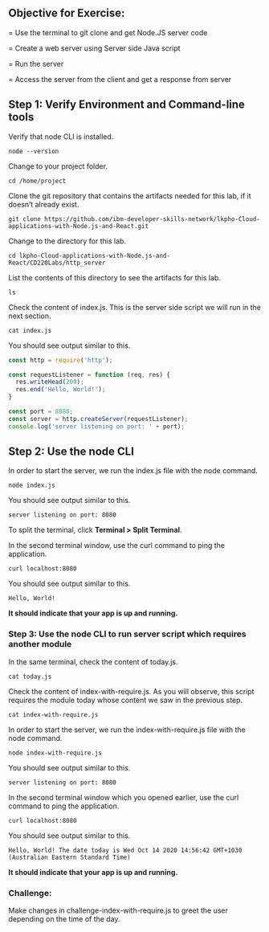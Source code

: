## Objective for Exercise:

= Use the terminal to git clone and get Node.JS server code

= Create a web server using Server side Java script

= Run the server

= Access the server from the client and get a response from server

## Step 1: Verify Environment and Command-line tools

Verify that node CLI is installed.

```
node --version
```

Change to your project folder.

```
cd /home/project
```

Clone the git repository that contains the artifacts needed for this lab, if it doesn’t already exist.

```
git clone https://github.com/ibm-developer-skills-network/lkpho-Cloud-applications-with-Node.js-and-React.git
```

Change to the directory for this lab.

```
cd lkpho-Cloud-applications-with-Node.js-and-React/CD220Labs/http_server
```
List the contents of this directory to see the artifacts for this lab.

```
ls
```

Check the content of index.js. This is the server side script we will run in the next section.

```
cat index.js
```

You should see output similar to this.
```JavaScript
const http = require('http');

const requestListener = function (req, res) {
  res.writeHead(200);
  res.end('Hello, World!');
}

const port = 8080;
const server = http.createServer(requestListener);
console.log('server listening on port: ' + port);
```

## Step 2: Use the node CLI

In order to start the server, we run the index.js file with the node command.

```
node index.js
```

You should see output similar to this.

```
server listening on port: 8080
```

To split the terminal, click <b>Terminal > Split Terminal</b>.

In the second terminal window, use the curl command to ping the application.

```
curl localhost:8080
```

You should see output similar to this.
```
Hello, World!
```

<b>It should indicate that your app is up and running.</b>

### Step 3: Use the node CLI to run server script which requires another module

In the same terminal, check the content of today.js.
```
cat today.js
```

Check the content of index-with-require.js. As you will observe, this script requires the module today whose content we saw in the previous step.
```
cat index-with-require.js
```

In order to start the server, we run the index-with-require.js file with the node command.

```
node index-with-require.js
```

You should see output similar to this.

```
server listening on port: 8080
```

In the second terminal window which you opened earlier, use the curl command to ping the application.

```
curl localhost:8080
```

You should see output similar to this.

```
Hello, World! The date today is Wed Oct 14 2020 14:56:42 GMT+1030 (Australian Eastern Standard Time)
```

<b>It should indicate that your app is up and running.</b>

### Challenge:

Make changes in challenge-index-with-require.js to greet the user depending on the time of the day.

